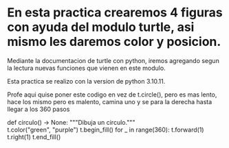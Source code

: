 # En esta practica crearemos 4 figuras con ayuda del modulo turtle, asi mismo les daremos color y posicion.
Mediante la documentacion de turtle con python, iremos agregando segun la lectura nuevas funciones que vienen en este modulo.

Esta practica se realizo con la version de python 3.10.11.

 Profe aqui quise poner este codigo en vez de t.circle(), 
 pero es mas lento, hace los mismo pero es malento, camina uno 
 y se para la derecha hasta llegar a los 360 pasos

def circulo() -> None:
    """Dibuja un circulo."""  
    t.color("green", "purple")
    t.begin_fill()
    for _ in range(360):
        t.forward(1)
        t.right(1)
    t.end_fill()
